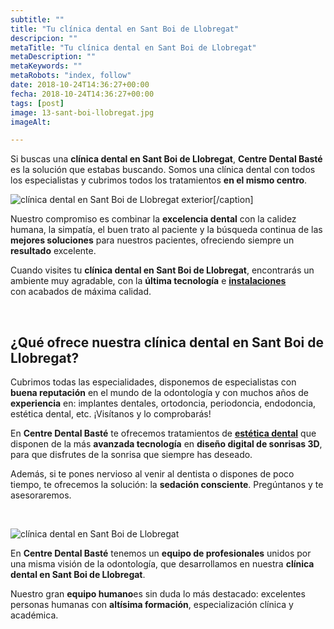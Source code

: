 ```yaml
---
subtitle: ""
title: "Tu clínica dental en Sant Boi de Llobregat"
descripcion: ""
metaTitle: "Tu clínica dental en Sant Boi de Llobregat"
metaDescription: ""
metaKeywords: ""
metaRobots: "index, follow"
date: 2018-10-24T14:36:27+00:00
fecha: 2018-10-24T14:36:27+00:00
tags: [post]
image: 13-sant-boi-llobregat.jpg
imageAlt: 

---
```




Si buscas una **clínica dental en Sant Boi de Llobregat**, **Centre Dental Basté** es la solución que estabas buscando. Somos una clínica dental con todos los especialistas y cubrimos todos los tratamientos **en el mismo centro**.

![clínica dental en Sant Boi de Llobregat](/assets/static/images/blog/blog-inner/clinica-dental-sant-boi-llobregat-6-1024x600.jpg) exterior[/caption]



Nuestro compromiso es combinar la **excelencia dental** con la calidez humana, la simpatía, el buen trato al paciente y la búsqueda continua de las **mejores soluciones** para nuestros pacientes, ofreciendo siempre un **resultado** excelente.

Cuando visites tu **clínica dental en Sant Boi de Llobregat**, encontrarás un ambiente muy agradable, con la **última tecnología** e [**instalaciones**](https://centredentalbaste.com/la-clinica/) con acabados de máxima calidad.




 

## ¿Qué ofrece nuestra **clínica dental en Sant Boi de Llobregat**?


Cubrimos todas las especialidades, disponemos de especialistas con **buena reputación** en el mundo de la odontología y con muchos años de **experiencia** en: implantes dentales, ortodoncia, periodoncia, endodoncia, estética dental, etc. ¡Visítanos y lo comprobarás!

En **Centre Dental Basté** te ofrecemos tratamientos de [**estética dental**](https://centredentalbaste.com/tratamientos/estetica-dental-sant-boi-de-llobregat/) que disponen de la más **avanzada tecnología** en **diseño digital de sonrisas 3D**, para que disfrutes de la sonrisa que siempre has deseado.

Además, si te pones nervioso al venir al dentista o dispones de poco tiempo, te ofrecemos la solución: la **sedación consciente**. Pregúntanos y te asesoraremos.

 

![clínica dental en Sant Boi de Llobregat](/assets/static/images/blog/clinica.jpg)

En **Centre Dental Basté** tenemos un **equipo de profesionales** unidos por una misma visión de la odontología, que desarrollamos en nuestra **clínica dental en Sant Boi de Llobregat**.

Nuestro gran **equipo humano**es sin duda lo más destacado: excelentes personas humanas con **altísima formación**, especialización clínica y académica.

